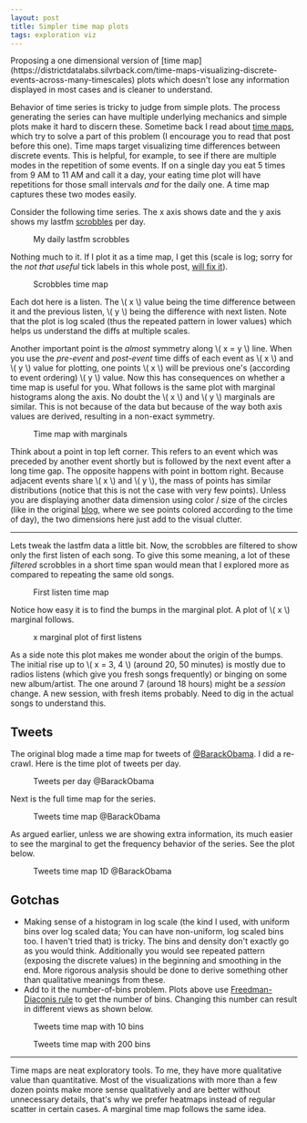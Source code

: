 ```yaml
---
layout: post
title: Simpler time map plots
tags: exploration viz
---
```


<p class="post-intro" markdown="1">
Proposing a one dimensional version of [time
map](https://districtdatalabs.silvrback.com/time-maps-visualizing-discrete-events-across-many-timescales)
plots which doesn't lose any information displayed in most cases and is cleaner
to understand.
</p>
<!--more-->

<span class="dropcap">B</span>ehavior of time series is tricky to judge from
simple plots. The process generating the series can have multiple underlying
mechanics and simple plots make it hard to discern these. Sometime back I read
about
[time maps](https://districtdatalabs.silvrback.com/time-maps-visualizing-discrete-events-across-many-timescales),
which try to solve a part of this problem (I encourage you to read that post
before this one). Time maps target visualizing time differences between discrete
events. This is helpful, for example, to see if there are multiple modes in the
repetition of some events. If on a single day you eat 5 times from 9 AM to 11 AM
and call it a day, your eating time plot will have repetitions for those small
intervals *and* for the daily one. A time map captures these two modes easily.

Consider the following time series. The x axis shows date and the y axis shows
my lastfm [scrobbles](https://www.last.fm/user/abhinavtushar) per day.

<figure>
<div id="counts-lfm"></div>
<figcaption>My daily lastfm scrobbles</figcaption>
</figure>

Nothing much to it. If I plot it as a time map, I get this (scale is log; sorry
for the *not that useful* tick labels in this whole post,
[will fix it](https://github.com/lepisma/tufte.js/issues/21)).

<figure>
<div id="diffs-lfm-vanilla"></div>
<figcaption>Scrobbles time map</figcaption>
</figure>

Each dot here is a listen. The \\( x \\) value being the time difference between
it and the previous listen, \\( y \\) being the difference with next listen.
Note that the plot is log scaled (thus the repeated pattern in lower values)
which helps us understand the diffs at multiple scales.

Another important point is the *almost* symmetry along \\( x = y \\) line. When
you use the *pre-event* and *post-event* time diffs of each event as \\( x \\)
and \\( y \\) value for plotting, one points \\( x \\) will be previous one's
(according to event ordering) \\( y \\) value. Now this has consequences on
whether a time map is useful for you. What follows is the same plot with
marginal histograms along the axis. No doubt the \\( x \\) and \\( y \\)
marginals are similar. This is not because of the data but because of the way
both axis values are derived, resulting in a non-exact symmetry.

<figure>
<div id="diffs-lfm"></div>
<figcaption>Time map with marginals</figcaption>
</figure>

Think about a point in top left corner. This refers to an event which was
preceded by another event shortly but is followed by the next event after a long
time gap. The opposite happens with point in bottom right. Because adjacent
events share \\( x \\) and \\( y \\), the mass of points has similar
distributions (notice that this is not the case with very few points). Unless
you are displaying another data dimension using color / size of the circles
(like in the original
[blog](https://districtdatalabs.silvrback.com/time-maps-visualizing-discrete-events-across-many-timescales),
where we see points colored according to the time of day), the two dimensions
here just add to the visual clutter.

---

Lets tweak the lastfm data a little bit. Now, the scrobbles are filtered to show
only the first listen of each song. To give this some meaning, a lot of these
*filtered* scrobbles in a short time span would mean that I explored more as
compared to repeating the same old songs.

<figure>
<div id="diffs-lfm-dd"></div>
<figcaption>First listen time map</figcaption>
</figure>

Notice how easy it is to find the bumps in the marginal plot. A plot of \\( x
\\) marginal follows.

<figure>
<div id="dd-hist"></div>
<figcaption>x marginal plot of first listens</figcaption>
</figure>

As a side note this plot makes me wonder about the origin of the bumps. The
initial rise up to \\( x = 3, 4 \\) (around 20, 50 minutes) is mostly due to
radios listens (which give you fresh songs frequently) or binging on some new
album/artist. The one around 7 (around 18 hours) might be a *session* change. A
new session, with fresh items probably. Need to dig in the actual songs to
understand this.

## Tweets

The original blog made a time map for tweets
of [@BarackObama](https://twitter.com/BarackObama). I did a re-crawl. Here is
the time plot of tweets per day.

<figure>
<div id="counts-tw"></div>
<figcaption>Tweets per day @BarackObama</figcaption>
</figure>

Next is the full time map for the series.

<figure>
<div id="diffs-tw"></div>
<figcaption>Tweets time map @BarackObama</figcaption>
</figure>

As argued earlier, unless we are showing extra information, its much easier to
see the marginal to get the frequency behavior of the series. See the plot
below.

<figure>
<div id="tw-hist"></div>
<figcaption>Tweets time map 1D @BarackObama</figcaption>
</figure>

## Gotchas

- Making sense of a histogram in log scale (the kind I used, with uniform bins
  over log scaled data; You can have non-uniform, log scaled bins too. I haven't
  tried that) is tricky. The bins and density don't exactly go as you would
  think. Additionally you would see repeated pattern (exposing the discrete
  values) in the beginning and smoothing in the end. More rigorous analysis
  should be done to derive something other than qualitative meanings from these.
- Add to it the number-of-bins problem. Plots above
  use
  [Freedman-Diaconis rule](https://en.wikipedia.org/wiki/Freedman%E2%80%93Diaconis_rule) to
  get the number of bins. Changing this number can result in different views
  as shown below.

<figure>
<div id="tw-hist-less"></div>
<figcaption>Tweets time map with 10 bins</figcaption>
</figure>

<figure>
<div id="tw-hist-more"></div>
<figcaption>Tweets time map with 200 bins</figcaption>
</figure>

---

Time maps are neat exploratory tools. To me, they have more qualitative value
than quantitative. Most of the visualizations with more than a few dozen points
make more sense qualitatively and are better without unnecessary details, that's
why we prefer heatmaps instead of regular scatter in certain cases. A marginal
time map follows the same idea.

<script src="https://d3js.org/d3.v4.min.js"></script>
<script src="/scripts/posts/time-maps/tufte.min.js"></script>
<script src="/scripts/posts/time-maps/script.js"></script
